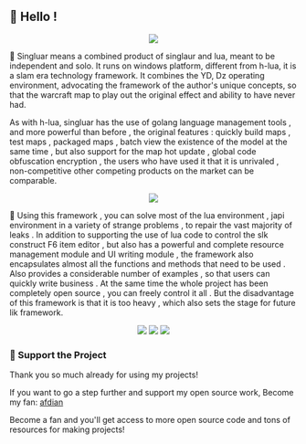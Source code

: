 ## 👋 Hello !

<!-- https://github.com/DenverCoder1/readme-typing-svg -->
<p align="center">
<img src="https://readme-typing-svg.demolab.com?font=Orbitron&size=25&pause=1000&center=true&vCenter=true&random=false&width=600&lines=Welcome+to+the+singluar+framework!;Constructing+advanced+lua+warcraft3+maps!" />
</p>

🚀 Singluar means a combined product of singlaur and lua, meant to be independent and solo. It runs on windows platform, different from h-lua, it is a slam era technology framework. It combines the YD, Dz operating environment, advocating the framework of the author's unique concepts, so that the warcraft map to play out the original effect and ability to have never had.

As with h-lua, singluar has the use of golang language management tools , and more powerful than before , the original features : quickly build maps , test maps , packaged maps , batch view the existence of the model at the same time , but also support for the map hot update , global code obfuscation encryption , the users who have used it that it is unrivaled , non-competitive other competing products on the market can be comparable.

<p align="center">
<!-- https://github.com/tandpfun/skill-icons -->
<img align="center" src="https://skillicons.dev/icons?i=git,github,windows,idea,lua,go,md,ps,ae,au&theme=light" />
</p>

🌈 Using this framework , you can solve most of the lua environment , japi environment in a variety of strange problems , to repair the vast majority of leaks . In addition to supporting the use of lua code to control the slk construct F6 item editor , but also has a powerful and complete resource management module and UI writing module , the framework also encapsulates almost all the functions and methods that need to be used . Also provides a considerable number of examples , so that users can quickly write business . At the same time the whole project has been completely open source , you can freely control it all . But the disadvantage of this framework is that it is too heavy , which also sets the stage for future lik framework.

<!-- https://github.com/badges/shields -->
<p align="center">
<a href="https://github.com/singluar"><img src="https://img.shields.io/badge/GitHub-singluar-blue?logo=github" /></a>
<img src="https://img.shields.io/badge/QQG-476722600-orange?logo=tencentqq" />
<img src="https://img.shields.io/badge/QQ-854588403-green?logo=tencentqq" />
</p>

### 💖 Support the Project

Thank you so much already for using my projects!

If you want to go a step further and support my open source work,
Become my fan: <a href='https://afdian.net/a/hunzsig' target='_blank'>afdian</a>

Become a fan and you'll get access to more open source code and tons of resources for making projects!